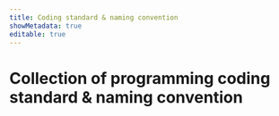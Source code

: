 ```yaml
---
title: Coding standard & naming convention
showMetadata: true
editable: true
---
```


# Collection of programming coding standard & naming convention
